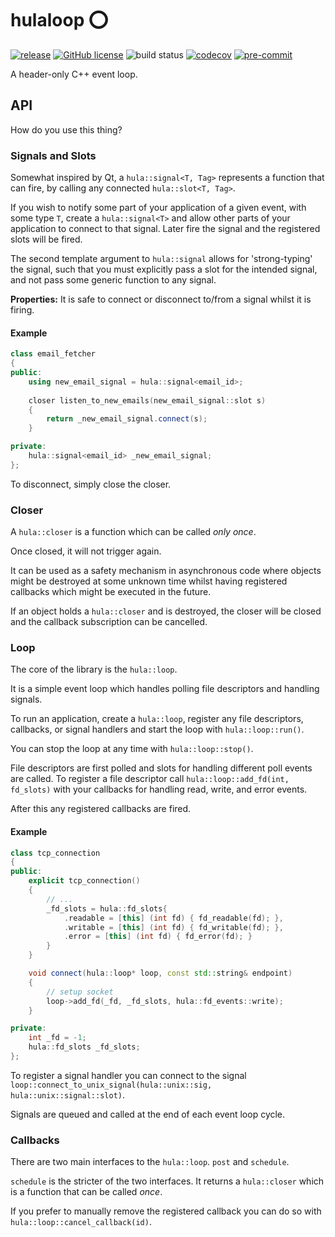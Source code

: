# hulaloop ⭕️
[![release](https://img.shields.io/github/v/release/shnupta/hulaloop)](https://github.com/shnupta/hulaloop/releases)
[![GitHub license](https://img.shields.io/badge/license-MIT-blue.svg)](https://raw.githubusercontent.com/shnupta/hulaloop/main/LICENSE)
![build status](https://github.com/shnupta/hulaloop/actions/workflows/build.yml/badge.svg)
[![codecov](https://codecov.io/gh/shnupta/hulaloop/graph/badge.svg?token=8QP83GK99O)](https://codecov.io/gh/shnupta/hulaloop)
[![pre-commit](https://img.shields.io/badge/pre--commit-enabled-brightgreen?logo=pre-commit)](https://github.com/pre-commit/pre-commit)

A header-only C++ event loop.

## API
How do you use this thing?

### Signals and Slots
Somewhat inspired by Qt, a `hula::signal<T, Tag>` represents a function that can fire, by calling any connected `hula::slot<T, Tag>`.

If you wish to notify some part of your application of a given event, with some type `T`, create a `hula::signal<T>` and allow other parts of your application to connect to that signal. Later fire the signal and the registered slots will be fired.

The second template argument to `hula::signal` allows for 'strong-typing' the signal, such that you must explicitly pass a slot for the intended signal, and not pass some generic function to any signal.

**Properties:**
It is safe to connect or disconnect to/from a signal whilst it is firing.

#### Example
```c++
class email_fetcher
{
public:
    using new_email_signal = hula::signal<email_id>;
    
    closer listen_to_new_emails(new_email_signal::slot s)
    {
        return _new_email_signal.connect(s);
    }

private:
    hula::signal<email_id> _new_email_signal;
};
```

To disconnect, simply close the closer.

### Closer
A `hula::closer` is a function which can be called _only once_.

Once closed, it will not trigger again.

It can be used as a safety mechanism in asynchronous code where objects might be destroyed at some unknown time whilst having registered callbacks which might be executed in the future.

If an object holds a `hula::closer` and is destroyed, the closer will be closed and the callback subscription can be cancelled.

### Loop
The core of the library is the `hula::loop`.

It is a simple event loop which handles polling file descriptors and handling signals.

To run an application, create a `hula::loop`, register any file descriptors, callbacks, or signal handlers and start the loop with `hula::loop::run()`.

You can stop the loop at any time with `hula::loop::stop()`.

File descriptors are first polled and slots for handling different poll events are called. To register a file descriptor call `hula::loop::add_fd(int, fd_slots)` with your callbacks for handling read, write, and error events.

After this any registered callbacks are fired.

#### Example
```c++
class tcp_connection
{
public:
    explicit tcp_connection()
    {
        // ...
        _fd_slots = hula::fd_slots{
            .readable = [this] (int fd) { fd_readable(fd); },
            .writable = [this] (int fd) { fd_writable(fd); },
            .error = [this] (int fd) { fd_error(fd); }
        }
    }

    void connect(hula::loop* loop, const std::string& endpoint)
    {
        // setup socket
        loop->add_fd(_fd, _fd_slots, hula::fd_events::write);
    }

private:
    int _fd = -1;
    hula::fd_slots _fd_slots;
};

```

To register a signal handler you can connect to the signal `loop::connect_to_unix_signal(hula::unix::sig, hula::unix::signal::slot)`.

Signals are queued and called at the end of each event loop cycle.

### Callbacks
There are two main interfaces to the `hula::loop`. `post` and `schedule`.

`schedule` is the stricter of the two interfaces. It returns a `hula::closer` which is a function that can be called _once_. 

If you prefer to manually remove the registered callback you can do so with `hula::loop::cancel_callback(id)`.
